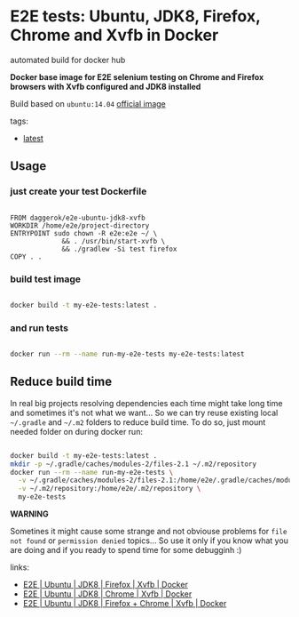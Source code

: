 # E2E tests: Ubuntu, JDK8, Firefox, Chrome and Xvfb in Docker
automated build for docker hub

**Docker base image for E2E selenium testing on Chrome and Firefox browsers with Xvfb configured and JDK8 installed**

Build based on `ubuntu:14.04` [official image](https://hub.docker.com/_/ubuntu/)

tags:

- [latest](https://github.com/daggerok/e2e-ubuntu-jdk8-xvfb/blob/master/Dockerfile)

## Usage

### just create your test Dockerfile

```docker

FROM daggerok/e2e-ubuntu-jdk8-xvfb
WORKDIR /home/e2e/project-directory
ENTRYPOINT sudo chown -R e2e:e2e ~/ \
             && . /usr/bin/start-xvfb \
             && ./gradlew -Si test firefox
COPY . .

```

### build test image

```bash

docker build -t my-e2e-tests:latest .

```

### and run tests

```bash

docker run --rm --name run-my-e2e-tests my-e2e-tests:latest

```

## Reduce build time

In real big projects resolving dependencies each time might take long time and sometimes it's not what we want...
So we can try reuse existing local `~/.gradle` and `~/.m2` folders to reduce build time. 
To do so, just mount needed folder on during docker run:

```bash

docker build -t my-e2e-tests:latest .
mkdir -p ~/.gradle/caches/modules-2/files-2.1 ~/.m2/repository
docker run --rm --name run-my-e2e-tests \
  -v ~/.gradle/caches/modules-2/files-2.1:/home/e2e/.gradle/caches/modules-2/files-2.1 \
  -v ~/.m2/repository:/home/e2e/.m2/repository \
  my-e2e-tests

```

**WARNING**

Sometines it might cause some strange and not obviouse problems for `file not found` or `permission denied` topics...
So use it only if you know what you are doing and if you ready to spend time for some debugginh :)

links:

- [E2E | Ubuntu | JDK8 | Firefox | Xvfb | Docker](https://github.com/daggerok/e2e-ubuntu-jdk8-firefox-xvfb)
- [E2E | Ubuntu | JDK8 | Chrome | Xvfb | Docker](https://github.com/daggerok/e2e-ubuntu-jdk8-chrome-xvfb)
- [E2E | Ubuntu | JDK8 | Firefox + Chrome | Xvfb | Docker](https://github.com/daggerok/e2e-ubuntu-jdk8-xvfb)

